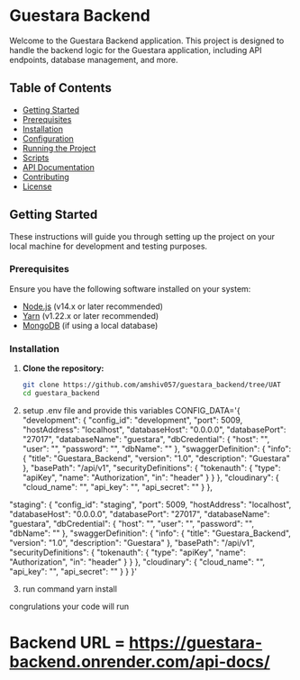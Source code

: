 
# Guestara Backend

Welcome to the Guestara Backend application. This project is designed to handle the backend logic for the Guestara application, including API endpoints, database management, and more.

## Table of Contents

- [Getting Started](#getting-started)
- [Prerequisites](#prerequisites)
- [Installation](#installation)
- [Configuration](#configuration)
- [Running the Project](#running-the-project)
- [Scripts](#scripts)
- [API Documentation](#api-documentation)
- [Contributing](#contributing)
- [License](#license)

## Getting Started

These instructions will guide you through setting up the project on your local machine for development and testing purposes.

### Prerequisites

Ensure you have the following software installed on your system:

- [Node.js](https://nodejs.org/) (v14.x or later recommended)
- [Yarn](https://yarnpkg.com/) (v1.22.x or later recommended)
- [MongoDB](https://www.mongodb.com/) (if using a local database)

### Installation

1. **Clone the repository:**

   ```bash
   git clone https://github.com/amshiv057/guestara_backend/tree/UAT
   cd guestara_backend
2. setup .env file and provide this variables
CONFIG_DATA='{
  "development": {
    "config_id": "development",
    "port": 5009,
    "hostAddress": "localhost",
    "databaseHost": "0.0.0.0",
    "databasePort": "27017",
    "databaseName": "guestara",
    "dbCredential": {
      "host": "",
      "user": "",
      "password": "",
      "dbName": ""
    },
    "swaggerDefinition": {
      "info": {
        "title": "Guestara_Backend",
        "version": "1.0",
        "description": "Guestara"
      },
      "basePath": "/api/v1",
      "securityDefinitions": {
        "tokenauth": {
          "type": "apiKey",
          "name": "Authorization",
          "in": "header"
        }
      }
    },
    "cloudinary": {
      "cloud_name": "",
      "api_key": "",
      "api_secret": ""
    }
  },

  "staging": {
    "config_id": "staging",
    "port": 5009,
    "hostAddress": "localhost",
    "databaseHost": "0.0.0.0",
    "databasePort": "27017",
    "databaseName": "guestara",
    "dbCredential": {
      "host": "",
      "user": "",
      "password": "",
      "dbName": ""
    },
    "swaggerDefinition": {
      "info": {
        "title": "Guestara_Backend",
        "version": "1.0",
        "description": "Guestara"
      },
      "basePath": "/api/v1",
      "securityDefinitions": {
        "tokenauth": {
          "type": "apiKey",
          "name": "Authorization",
          "in": "header"
        }
      }
    },
    "cloudinary": {
      "cloud_name": "",
      "api_key": "",
      "api_secret": ""
    }
  }
}'

3. run command
yarn install

congrulations your code will run

# Backend URL = https://guestara-backend.onrender.com/api-docs/
